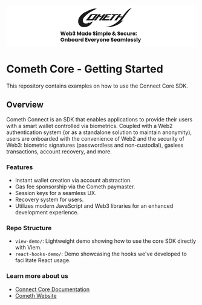 ![Cometh logo](cometh-logo.png)

# Cometh Core - Getting Started

This repository contains examples on how to use the Connect Core SDK.

## Overview

Cometh Connect is an SDK that enables applications to provide their users with a smart wallet controlled via biometrics.
Coupled with a Web2 authentication system (or as a standalone solution to maintain anonymity), users are onboarded with the convenience of Web2 and the security of Web3: biometric signatures (passwordless and non-custodial), gasless transactions, account recovery, and more.

### Features

- Instant wallet creation via account abstraction.
- Gas fee sponsorship via the Cometh paymaster.
- Session keys for a seamless UX.
- Recovery system for users.
- Utilizes modern JavaScript and Web3 libraries for an enhanced development experience.

### Repo Structure

- `view-demo/`: Lightweight demo showing how to use the core SDK directly with Viem.
- `react-hooks-demo/`: Demo showcasing the hooks we've developed to facilitate React usage.

### Learn more about us

- [Connect Core Documentation](https://docs.cometh.io/connect-4337)
- [Cometh Website](https://www.cometh.io)



